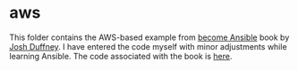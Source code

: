 # aws
This folder contains the AWS-based example from [become Ansible](https://becomeansible.com/) book by [Josh Duffney](https://twitter.com/joshduffney).
I have entered the code myself with minor adjustments while learning Ansible.
The code associated with the book is [here](https://github.com/Duffney/becomeansible).
